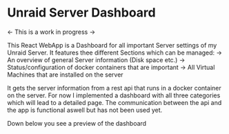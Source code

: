 # Unraid Server Dashboard

<- This is a work in progress ->

This React WebApp is a Dashboard for all important Server settings of my Unraid Server. It features thee different Sections which can be managed:
-> An overview of general Server information (Disk space etc.)
-> Status/configuration of docker containers that are important
-> All Virtual Machines that are installed on the server

It gets the server information from a rest api that runs in a docker container on the server.
For now I implemented a dashboard with all three categories which will lead to a detailed page. The communication between the api and the app is functional aswell but has not been used yet.

Down below you see a preview of the dashboard


